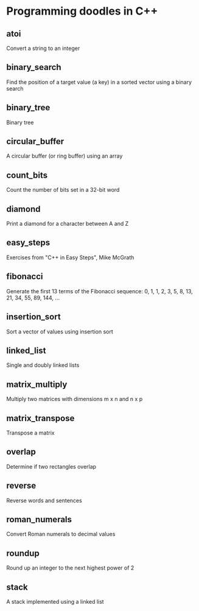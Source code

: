 # Programming doodles in C++

## atoi
Convert a string to an integer

## binary_search
Find the position of a target value (a key) in a sorted vector using a binary search

## binary_tree
Binary tree

## circular_buffer
A circular buffer (or ring buffer) using an array

## count_bits
Count the number of bits set in a 32-bit word

## diamond
Print a diamond for a character between A and Z

## easy_steps
Exercises from "C++ in Easy Steps", Mike McGrath

## fibonacci
Generate the first 13 terms of the Fibonacci sequence:
    0, 1, 1, 2, 3, 5, 8, 13, 21, 34, 55, 89, 144, ...

## insertion_sort
Sort a vector of values using insertion sort

## linked_list
Single and doubly linked lists

## matrix_multiply
Multiply two matrices with dimensions m x n and n x p

## matrix_transpose
Transpose a matrix

## overlap
Determine if two rectangles overlap

## reverse
Reverse words and sentences

## roman_numerals
Convert Roman numerals to decimal values

## roundup
Round up an integer to the next highest power of 2

## stack
A stack implemented using a linked list

